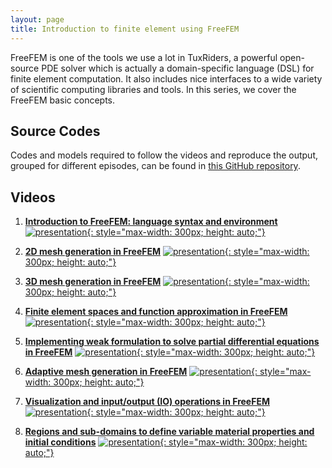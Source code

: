 ```yaml
---
layout: page
title: Introduction to finite element using FreeFEM
---
```


FreeFEM is one of the tools we use a lot in TuxRiders, a powerful open-source PDE solver which is actually a domain-specific language (DSL) for finite element computation. It also includes nice interfaces to a wide variety of scientific computing libraries and tools. In this series, we cover the FreeFEM basic concepts. 

## Source Codes

Codes and models required to follow the videos and reproduce the output, grouped for different episodes, can be found in [this GitHub repository](https://github.com/TuxRiders/freefem-intro).

## Videos

1. [**Introduction to FreeFEM: language syntax and environment**](https://www.youtube.com/watch?v=Dxg-4asWuj0)
[![presentation](http://img.youtube.com/vi/Dxg-4asWuj0/0.jpg){: style="max-width: 300px; height: auto;"}](https://www.youtube.com/watch?v=Dxg-4asWuj0)

2. [**2D mesh generation in FreeFEM**](https://www.youtube.com/watch?v=R1gzcwBWmv0)
[![presentation](http://img.youtube.com/vi/R1gzcwBWmv0/0.jpg){: style="max-width: 300px; height: auto;"}](https://www.youtube.com/watch?v=R1gzcwBWmv0)

3. [**3D mesh generation in FreeFEM**](https://www.youtube.com/watch?v=ZLiqQ8k4UVo)
[![presentation](http://img.youtube.com/vi/ZLiqQ8k4UVo/0.jpg){: style="max-width: 300px; height: auto;"}](https://www.youtube.com/watch?v=ZLiqQ8k4UVo)

4. [**Finite element spaces and function approximation in FreeFEM**](https://www.youtube.com/watch?v=j4Z5Xb85dEs)
[![presentation](http://img.youtube.com/vi/j4Z5Xb85dEs/0.jpg){: style="max-width: 300px; height: auto;"}](https://www.youtube.com/watch?v=j4Z5Xb85dEs)

5. [**Implementing weak formulation to solve partial differential equations in FreeFEM**](https://www.youtube.com/watch?v=SGIIQUseps8)
[![presentation](http://img.youtube.com/vi/SGIIQUseps8/0.jpg){: style="max-width: 300px; height: auto;"}](https://www.youtube.com/watch?v=SGIIQUseps8)

6. [**Adaptive mesh generation in FreeFEM**](https://www.youtube.com/watch?v=xxsOajrLqzU)
[![presentation](http://img.youtube.com/vi/xxsOajrLqzU/0.jpg){: style="max-width: 300px; height: auto;"}](https://www.youtube.com/watch?v=xxsOajrLqzU)

7. [**Visualization and input/output (IO) operations in FreeFEM**](https://www.youtube.com/watch?v=algfmHKNsX4)
[![presentation](http://img.youtube.com/vi/algfmHKNsX4/0.jpg){: style="max-width: 300px; height: auto;"}](https://www.youtube.com/watch?v=algfmHKNsX4)

8. [**Regions and sub-domains to define variable material properties and initial conditions**](https://www.youtube.com/watch?v=g43w0iZFE-c)
[![presentation](http://img.youtube.com/vi/g43w0iZFE-c/0.jpg){: style="max-width: 300px; height: auto;"}](https://www.youtube.com/watch?v=g43w0iZFE-c)